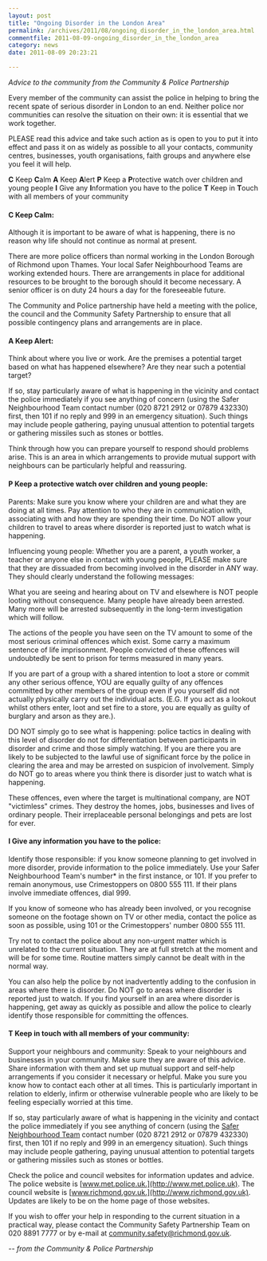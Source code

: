 ```yaml
---
layout: post
title: "Ongoing Disorder in the London Area"
permalink: /archives/2011/08/ongoing_disorder_in_the_london_area.html
commentfile: 2011-08-09-ongoing_disorder_in_the_london_area
category: news
date: 2011-08-09 20:23:21

---
```


*Advice to the community from the Community & Police Partnership*

Every member of the community can assist the police in helping to bring the recent spate of serious disorder in London to an end. Neither police nor communities can resolve the situation on their own: it is essential that we work together.

PLEASE read this advice and take such action as is open to you to put it into effect and pass it on as widely as possible to all your contacts, community centres, businesses, youth organisations, faith groups and anywhere else you feel it will help.

**C** Keep <strong>C</strong>alm
**A** Keep <strong>A</strong>lert
**P** Keep a <strong>P</strong>rotective watch over children and young people
**I** Give any <strong>I</strong>nformation you have to the police
**T** Keep in <strong>T</strong>ouch with all members of your community

#### C Keep Calm:

Although it is important to be aware of what is happening, there is no reason why life should not continue as normal at present.

There are more police officers than normal working in the London Borough of Richmond upon Thames. Your local Safer Neighbourhood Teams are working extended hours. There are arrangements in place for additional resources to be brought to the borough should it become necessary. A senior officer is on duty 24 hours a day for the foreseeable future.

The Community and Police partnership have held a meeting with the police, the council and the Community Safety Partnership to ensure that all possible contingency plans and arrangements are in place.

#### A Keep Alert:

Think about where you live or work. Are the premises a potential target based on what has happened elsewhere? Are they near such a potential target?

If so, stay particularly aware of what is happening in the vicinity and contact the police immediately if you see anything of concern (using the Safer Neighbourhood Team contact number (020 8721 2912 or 07879 432330) first, then 101 if no reply and 999 in an emergency situation). Such things may include people gathering, paying unusual attention to potential targets or gathering missiles such as stones or bottles.

Think through how you can prepare yourself to respond should problems arise. This is an area in which arrangements to provide mutual support with neighbours can be particularly helpful and reassuring.

#### P Keep a protective watch over children and young people:

Parents: Make sure you know where your children are and what they are doing at all times. Pay attention to who they are in communication with, associating with and how they are spending their time. Do NOT allow your children to travel to areas where disorder is reported just to watch what is happening.

Influencing young people: Whether you are a parent, a youth worker, a teacher or anyone else in contact with young people, PLEASE make sure that they are dissuaded from becoming involved in the disorder in ANY way. They should clearly understand the following messages:

What you are seeing and hearing about on TV and elsewhere is NOT people looting without consequence. Many people have already been arrested. Many more will be arrested subsequently in the long-term investigation which will follow.

The actions of the people you have seen on the TV amount to some of the most serious criminal offences which exist. Some carry a maximum sentence of life imprisonment. People convicted of these offences will undoubtedly be sent to prison for terms measured in many years.

If you are part of a group with a shared intention to loot a store or commit any other serious offence, YOU are equally guilty of any offences committed by other members of the group even if you yourself did not actually physically carry out the individual acts. (E.G. If you act as a lookout whilst others enter, loot and set fire to a store, you are equally as guilty of burglary and arson as they are.).

DO NOT simply go to see what is happening: police tactics in dealing with this level of disorder do not for differentiation between participants in disorder and crime and those simply watching. If you are there you are likely to be subjected to the lawful use of significant force by the police in clearing the area and may be arrested on suspicion of involvement. Simply do NOT go to areas where you think there is disorder just to watch what is happening.

These offences, even where the target is multinational company, are NOT "victimless" crimes. They destroy the homes, jobs, businesses and lives of ordinary people. Their irreplaceable personal belongings and pets are lost for ever.

#### I Give any information you have to the police:

Identify those responsible: if you know someone planning to get involved in more disorder, provide information to the police immediately. Use your Safer Neighbourhood Team's number\* in the first instance, or 101. If you prefer to remain anonymous, use Crimestoppers on 0800 555 111. If their plans involve immediate offences, dial 999.

If you know of someone who has already been involved, or you recognise someone on the footage shown on TV or other media, contact the police as soon as possible, using 101 or the Crimestoppers' number 0800 555 111.

Try not to contact the police about any non-urgent matter which is unrelated to the current situation. They are at full stretch at the moment and will be for some time. Routine matters simply cannot be dealt with in the normal way.

You can also help the police by not inadvertently adding to the confusion in areas where there is disorder. Do NOT go to areas where disorder is reported just to watch. If you find yourself in an area where disorder is happening, get away as quickly as possible and allow the police to clearly identify those responsible for committing the offences.

#### T Keep in touch with all members of your community:

Support your neighbours and community: Speak to your neighbours and businesses in your community. Make sure they are aware of this advice. Share information with them and set up mutual support and self-help arrangements if you consider it necessary or helpful. Make you sure you know how to contact each other at all times. This is particularly important in relation to elderly, infirm or otherwise vulnerable people who are likely to be feeling especially worried at this time.

If so, stay particularly aware of what is happening in the vicinity and contact the police immediately if you see anything of concern (using the [Safer Neighbourhood Team](/directory/council/200701070617) contact number (020 8721 2912 or 07879 432330) first, then 101 if no reply and 999 in an emergency situation). Such things may include people gathering, paying unusual attention to potential targets or gathering missiles such as stones or bottles.

Check the police and council websites for information updates and advice. The police website is [www.met.police.uk.](http://www.met.police.uk). The council website is [www.richmond.gov.uk.](http://www.richmond.gov.uk). Updates are likely to be on the home page of those websites.

If you wish to offer your help in responding to the current situation in a practical way, please contact the Community Safety Partnership Team on 020 8891 7777 or by e-mail at <community.safety@richmond.gov.uk>.

<cite>-- from the Community & Police Partnership</cite>
